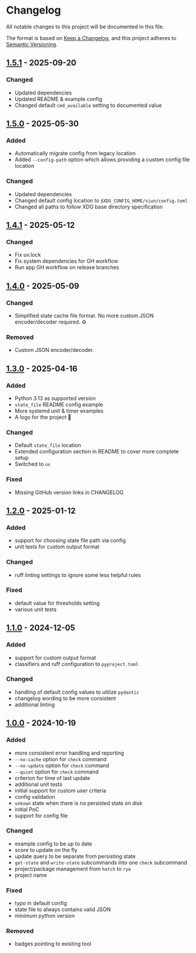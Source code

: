 # Changelog

All notable changes to this project will be documented in this file.

The format is based on [Keep a Changelog](https://keepachangelog.com/en/1.1.0/),
and this project adheres to [Semantic Versioning](https://semver.org/spec/v2.0.0.html).

## [1.5.1] - 2025-09-20

### Changed

- Updated dependencies
- Updated README & example config
- Changed default `cmd_available` setting to documented value

## [1.5.0] - 2025-05-30

### Added

- Automatically migrate config from legacy location
- Added `--config-path` option which allows providing a custom config file location

### Changed

- Updated dependencies
- Changed default config location to `$XDG_CONFIG_HOME/siun/config.toml`
- Changed all paths to follow XDG base directory specification

## [1.4.1] - 2025-05-12

### Changed

- Fix uv.lock
- Fix system dependencies for GH workflow
- Run app GH workflow on release branches

## [1.4.0] - 2025-05-09

### Changed

- Simplified state cache file format. No more custom JSON encoder/decoder required. ⚙️

### Removed

- Custom JSON encoder/decoder.

## [1.3.0] - 2025-04-16

### Added

- Python 3.13 as supported version
- `state_file` README config example
- More systemd unit & timer examples
- A logo for the project 🎉

### Changed

- Default `state_file` location
- Extended configuration section in README to cover more complete setup
- Switched to `uv`

### Fixed

- Missing GitHub version links in CHANGELOG

## [1.2.0] - 2025-01-12

### Added

- support for choosing state file path via config
- unit tests for custom output format

### Changed

- ruff linting settings to ignore some less helpful rules

### Fixed

- default value for thresholds setting
- various unit tests

## [1.1.0] - 2024-12-05

### Added

- support for custom output format
- classifiers and ruff configuration to `pyproject.toml`

### Changed

- handling of default config values to utilize `pydantic`
- changelog wording to be more consistent
- additional linting

## [1.0.0] - 2024-10-19

### Added

- more consistent error handling and reporting
- `--no-cache` option for `check` command
- `--no-update` option for `check` command
- `--quiet` option for `check` command
- criterion for time of last update
- additional unit tests
- initial support for custom user criteria
- config validation
- `unkown` state when there is no persisted state on disk
- initial PoC
- support for config file

### Changed

- example config to be up to date
- score to update on the fly
- update query to be separate from persisting state
- `get-state` and `write-state` subcommands into one `check` subcommand
- project/package management from `hatch` to `rye`
- project name

### Fixed

- typo in default config
- state file to always contains valid JSON
- minimum python version

### Removed

- badges pointing to existing tool

[unreleased]: https://github.com/t4k1t/siun/compare/v1.5.1...HEAD
[1.5.1]: https://github.com/t4k1t/siun/compare/1.5.0...1.5.1
[1.5.0]: https://github.com/t4k1t/siun/compare/1.4.1...1.5.0
[1.4.1]: https://github.com/t4k1t/siun/compare/1.4.0...1.4.1
[1.4.0]: https://github.com/t4k1t/siun/compare/1.3.0...1.4.0
[1.3.0]: https://github.com/t4k1t/siun/compare/1.2.0...1.3.0
[1.2.0]: https://github.com/t4k1t/siun/compare/v1.1.0...v1.2.0
[1.1.0]: https://github.com/t4k1t/siun/compare/v1.0.0...v1.1.0
[1.0.0]: https://github.com/t4k1t/siun/releases/tag/v1.0.0
